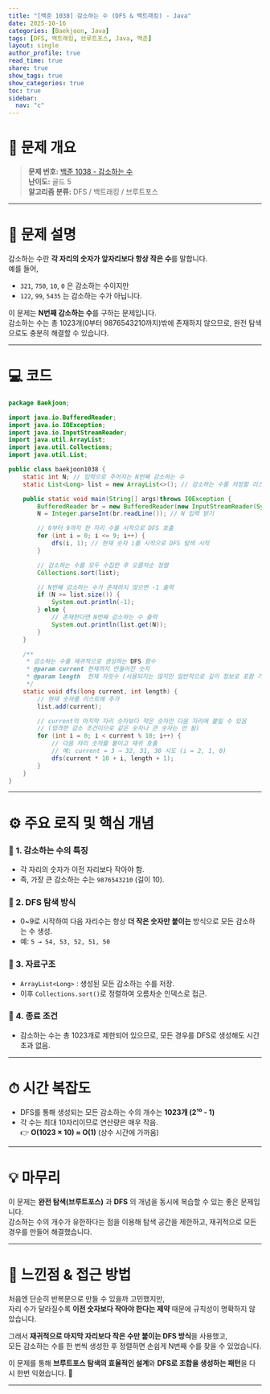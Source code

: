 ```yaml
---
title: "[백준 1038] 감소하는 수 (DFS & 백트래킹) - Java"
date: 2025-10-16
categories: [Baekjoon, Java]
tags: [DFS, 백트래킹, 브루트포스, Java, 백준]
layout: single
author_profile: true
read_time: true
share: true
show_tags: true
show_categories: true
toc: true
sidebar:
  nav: "c"
---
```


# 🧩 문제 개요

> **문제 번호:** [백준 1038 - 감소하는 수](https://www.acmicpc.net/problem/1038)  
> **난이도:** 골드 5  
> **알고리즘 분류:** DFS / 백트래킹 / 브루트포스

---

# 🧠 문제 설명

감소하는 수란 **각 자리의 숫자가 앞자리보다 항상 작은 수**를 말합니다.  
예를 들어,

- `321`, `750`, `10`, `0` 은 감소하는 수이지만
- `122`, `99`, `5435` 는 감소하는 수가 아닙니다.

이 문제는 **N번째 감소하는 수**를 구하는 문제입니다.  
감소하는 수는 총 1023개(0부터 9876543210까지)밖에 존재하지 않으므로, 완전 탐색으로도 충분히 해결할 수 있습니다.

---

# 💻 코드

```java
package Baekjoon;

import java.io.BufferedReader;
import java.io.IOException;
import java.io.InputStreamReader;
import java.util.ArrayList;
import java.util.Collections;
import java.util.List;

public class baekjoon1038 {
    static int N; // 입력으로 주어지는 N번째 감소하는 수
    static List<Long> list = new ArrayList<>(); // 감소하는 수를 저장할 리스트

    public static void main(String[] args)throws IOException {
        BufferedReader br = new BufferedReader(new InputStreamReader(System.in));
        N = Integer.parseInt(br.readLine()); // N 입력 받기

        // 0부터 9까지 한 자리 수를 시작으로 DFS 호출
        for (int i = 0; i <= 9; i++) {
            dfs(i, 1); // 현재 숫자 i를 시작으로 DFS 탐색 시작
        }

        // 감소하는 수를 모두 수집한 후 오름차순 정렬
        Collections.sort(list);

        // N번째 감소하는 수가 존재하지 않으면 -1 출력
        if (N >= list.size()) {
            System.out.println(-1);
        } else {
            // 존재한다면 N번째 감소하는 수 출력
            System.out.println(list.get(N));
        }
    }

    /**
     * 감소하는 수를 재귀적으로 생성하는 DFS 함수
     * @param current 현재까지 만들어진 숫자
     * @param length  현재 자릿수 (사용되지는 않지만 일반적으로 깊이 정보로 포함 가능)
     */
    static void dfs(long current, int length) {
        // 현재 숫자를 리스트에 추가
        list.add(current);

        // current의 마지막 자리 숫자보다 작은 숫자만 다음 자리에 붙일 수 있음
        // (엄격한 감소 조건이므로 같은 숫자나 큰 숫자는 안 됨)
        for (int i = 0; i < current % 10; i++) {
            // 다음 자리 숫자를 붙이고 재귀 호출
            // 예: current = 3 → 32, 31, 30 시도 (i = 2, 1, 0)
            dfs(current * 10 + i, length + 1);
        }
    }
}

```

---

# ⚙️ 주요 로직 및 핵심 개념

### 🔹 1. 감소하는 수의 특징

- 각 자리의 숫자가 이전 자리보다 작아야 함.
- 즉, 가장 큰 감소하는 수는 `9876543210` (길이 10).

### 🔹 2. DFS 탐색 방식

- 0~9로 시작하여 다음 자리수는 항상 **더 작은 숫자만 붙이는** 방식으로 모든 감소하는 수 생성.
- 예: `5 → 54, 53, 52, 51, 50`

### 🔹 3. 자료구조

- `ArrayList<Long>` : 생성된 모든 감소하는 수를 저장.
- 이후 `Collections.sort()`로 정렬하여 오름차순 인덱스로 접근.

### 🔹 4. 종료 조건

- 감소하는 수는 총 1023개로 제한되어 있으므로, 모든 경우를 DFS로 생성해도 시간 초과 없음.

---

# ⏱ 시간 복잡도

- DFS를 통해 생성되는 모든 감소하는 수의 개수는 **1023개 (2¹⁰ - 1)**
- 각 수는 최대 10자리이므로 연산량은 매우 작음.  
  👉 **O(1023 × 10) ≈ O(1)** (상수 시간에 가까움)

---

# 💡 마무리

이 문제는 **완전 탐색(브루트포스)** 과 **DFS** 의 개념을 동시에 복습할 수 있는 좋은 문제입니다.  
감소하는 수의 개수가 유한하다는 점을 이용해 탐색 공간을 제한하고, 재귀적으로 모든 경우를 만들어 해결했습니다.

---

# 🧭 느낀점 & 접근 방법

처음엔 단순히 반복문으로 만들 수 있을까 고민했지만,  
자리 수가 달라질수록 **이전 숫자보다 작아야 한다는 제약** 때문에 규칙성이 명확하지 않았습니다.

그래서 **재귀적으로 마지막 자리보다 작은 수만 붙이는 DFS 방식**을 사용했고,  
모든 감소하는 수를 한 번씩 생성한 후 정렬하면 손쉽게 N번째 수를 찾을 수 있었습니다.

이 문제를 통해 **브루트포스 탐색의 효율적인 설계**와 **DFS로 조합을 생성하는 패턴**을 다시 한번 익혔습니다. 🚀

---
